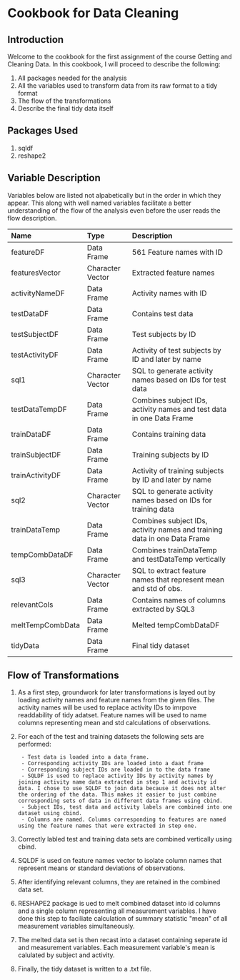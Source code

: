 Cookbook for Data Cleaning
==========================

Introduction
------------
Welcome to the cookbook for the first assignment of the course Getting and Cleaning Data. In this cookbook, I will proceed to describe the following:

1. All packages needed for the analysis
2. All the variables used to transform data from its raw format to a tidy format
3. The flow of the transformations
4. Describe the final tidy data itself

Packages Used
-------------
1. sqldf
2. reshape2

Variable Description
--------------------
Variables below are listed not alpabetically but in the order in which they appear. This along with well named variables facilitate a better understanding of the flow of the analysis even before the user reads the flow description.

| Name            | Type             | Description                                                              |
| :-------------- | :--------------- | :----------------------------------------------------------------------- |
| featureDF       | Data Frame       | 561 Feature names with ID                                                |
| featuresVector  | Character Vector | Extracted feature names                                                  |
| activityNameDF  | Data Frame       | Activity names with ID                                                   |
| testDataDF      | Data Frame       | Contains test data                                                       |
| testSubjectDF   | Data Frame       | Test subjects by ID                                                      |
| testActivityDF  | Data Frame       | Activity of test subjects by ID and later by name                        |
| sql1            | Character Vector | SQL to generate activity names based on IDs for test data                |
| testDataTempDF  | Data Frame       | Combines subject IDs, activity names and test data in one Data Frame     |
| trainDataDF     | Data Frame       | Contains training data                                                   |
| trainSubjectDF  | Data Frame       | Training subjects by ID                                                  |
| trainActivityDF | Data Frame       | Activity of training subjects by ID and later by name                    |
| sql2            | Character Vector | SQL to generate activity names based on IDs for training data            |
| trainDataTemp   | Data Frame       | Combines subject IDs, activity names and training data in one Data Frame |
| tempCombDataDF  | Data Frame       | Combines trainDataTemp and testDataTemp vertically                       |
| sql3            | Character Vector | SQL to extract feature names that represent mean and std of obs.         |
| relevantCols    | Data Frame       | Contains names of columns extracted by SQL3                              |
| meltTempCombData| Data Frame       | Melted tempCombDataDF                                                    |
| tidyData        | Data Frame       | Final tidy dataset                                                       |

Flow of Transformations
-----------------------

1. As a first step, groundwork for later transformations is layed out by loading activity names and feature names from the given files. The activity names will be used to replace activity IDs to imrpove readdability of tidy adatset. Feature names will be used to name columns representing mean and std calculations of observations.
2. For each of the test and training datasets the following sets are performed:

        - Test data is loaded into a data frame.
        - Corresponding activity IDs are loaded into a daat frame
        - Corresponding subject IDs are loaded in to the data frame
        - SQLDF is used to replace activity IDs by activity names by joining activity name data extracted in step 1 and activity id data. I chose to use SQLDF to join data because it does not alter the ordering of the data. This makes it easier to just combine corresponding sets of data in different data frames using cbind.
        - Subject IDs, test data and activity labels are combined into one dataset using cbind.
        - Columns are named. Columns corresponding to features are named using the feature names that were extracted in step one.
        
3. Correctly labled test and training data sets are combined vertically using cbind.
4. SQLDF is used on feature names vector to isolate column names that represent means or standard deviations of observations.
5. After identifying relevant columns, they are retained in the combined data set.
6. RESHAPE2 package is ued to melt combined dataset into id columns and a single column representing all measurement variables. I have done this step to faciliate calculation of summary statistic "mean" of all measurement variables simultaneously.
7. The melted data set is then recast into a dataset containing seperate id and measurement variables. Each measurement variable's mean is calulated by subject and activity.
8. Finally, the tidy dataset is written to a .txt file.